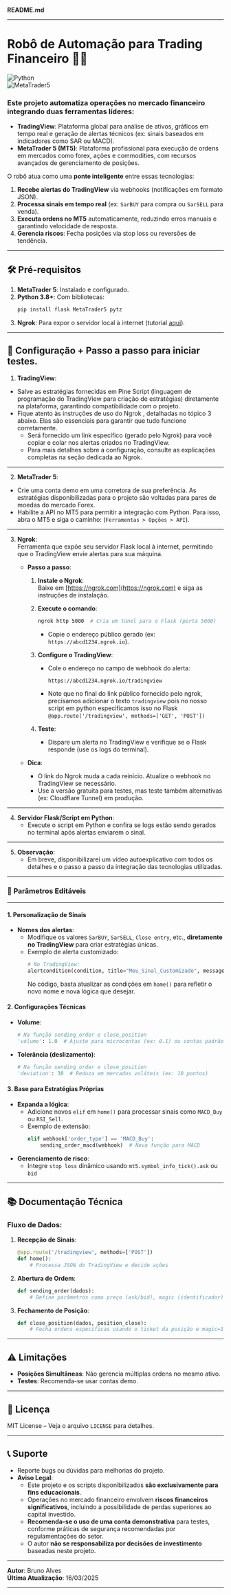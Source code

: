 **README.md**  

---

# Robô de Automação para Trading Financeiro 🤖💸  

![Python](https://img.shields.io/badge/Python-3.8+-blue)  
![MetaTrader5](https://img.shields.io/badge/MetaTrader5-ativo-brightgreen)  

### Este projeto automatiza operações no mercado financeiro **integrando duas ferramentas líderes**:  
- **TradingView**: Plataforma global para análise de ativos, gráficos em tempo real e geração de alertas técnicos (ex: sinais baseados em indicadores como SAR ou MACD).  
- **MetaTrader 5 (MT5)**: Plataforma profissional para execução de ordens em mercados como forex, ações e commodities, com recursos avançados de gerenciamento de posições.  

O robô atua como uma **ponte inteligente** entre essas tecnologias:  
1. **Recebe alertas do TradingView** via webhooks (notificações em formato JSON).  
2. **Processa sinais em tempo real** (ex: `SarBUY` para compra ou `SarSELL` para venda).  
3. **Executa ordens no MT5** automaticamente, reduzindo erros manuais e garantindo velocidade de resposta.  
4. **Gerencia riscos**: Fecha posições via stop loss ou reversões de tendência.  

---

## 🛠️ Pré-requisitos  
1. **MetaTrader 5**: Instalado e configurado.  
2. **Python 3.8+**: Com bibliotecas:  
   ```bash  
   pip install flask MetaTrader5 pytz  
   ```  
3. **Ngrok**: Para expor o servidor local à internet (tutorial [aqui](https://ngrok.com/docs)).  

---
## 🚀 Configuração +  Passo a passo para iniciar testes.  
1. **TradingView**:  
- Salve as estratégias fornecidas em Pine Script (linguagem de programação do TradingView para criação de estratégias) diretamente na plataforma, garantindo compatibilidade com o projeto.
- Fique atento às instruções de uso do Ngrok , detalhadas no tópico 3 abaixo. Elas são essenciais para garantir que tudo funcione corretamente.
  - Será fornecido um link específico (gerado pelo Ngrok) para você copiar e colar nos alertas criados no TradingView.
  - Para mais detalhes sobre a configuração, consulte as explicações completas na seção dedicada ao Ngrok.

---
2. **MetaTrader 5**:  
- Crie uma conta demo em uma corretora de sua preferência. As estratégias disponibilizadas para o projeto são voltadas para pares de moedas do mercado Forex.
- Habilite a API no MT5 para permitir a integração com Python. Para isso, abra o MT5 e siga o caminho: (`Ferramentas > Opções > API`).  

---
3. **Ngrok**:   
     Ferramenta que expõe seu servidor Flask local à internet, permitindo que o TradingView envie alertas para sua máquina.  
   - **Passo a passo**:  
     1. **Instale o Ngrok**:  
        Baixe em [https://ngrok.com](https://ngrok.com) e siga as instruções de instalação.  
     2. **Execute o comando**:  
        ```bash  
        ngrok http 5000  # Cria um túnel para o Flask (porta 5000)  
        ```  
        - Copie o endereço público gerado (ex: `https://abcd1234.ngrok.io`).  
     3. **Configure o TradingView**:  
        - Cole o endereço no campo de webhook do alerta:  
          ```  
          https://abcd1234.ngrok.io/tradingview  
          ```  
        - Note que no final do link público fornecido pelo ngrok, precisamos adicionar o texto `tradingview`
        pois no nosso script em python especificamos isso no Flask 
        `@app.route('/tradingview', methods=['GET', 'POST'])`

     4. **Teste**:  
        - Dispare um alerta no TradingView e verifique se o Flask responde (use os logs do terminal).  

   - **Dica**:  
     - O link do Ngrok muda a cada reinício. Atualize o webhook no TradingView se necessário.  
     - Use a versão gratuita para testes, mas teste também alternativas (ex: Cloudflare Tunnel) em produção. 

---
4. **Servidor Flask/Script em Python**:
    - Execute o script em Python e confira se logs estão sendo gerados no terminal após alertas enviarem o sinal.

---
5. **Observação**:
    - Em breve, disponibilizarei um vídeo autoexplicativo com todos os detalhes e o passo a passo da integração das tecnologias utilizadas. 

---
### 🎯 **Parâmetros Editáveis**  
---
#### **1. Personalização de Sinais**  
- **Nomes dos alertas**:  
  - Modifique os valores `SarBUY`, `SarSELL`, `Close entry`, etc., **diretamente no TradingView** para criar estratégias únicas.  
  - Exemplo de alerta customizado:  
    ```python
    # No TradingView:
    alertcondition(condition, title="Meu_Sinal_Customizado", message="Compra_MACD")
    ```  
    No código, basta atualizar as condições em `home()` para refletir o novo nome e nova lógica que desejar.  

#### **2. Configurações Técnicas**  
- **Volume**:  
  ```python
  # Na função sending_order e close_position
  'volume': 1.0  # Ajuste para microcontas (ex: 0.1) ou contas padrão (ex: 10.0)
  ```  
- **Tolerância (deslizamento)**:  
  ```python
  # Na função sending_order e close_position
  'deviation': 30  # Reduza em mercados voláteis (ex: 10 pontos)
  ```  

#### **3. Base para Estratégias Próprias**  
- **Expanda a lógica**:  
  - Adicione novos `elif` em `home()` para processar sinais como `MACD_Buy` ou `RSI_Sell`.  
  - Exemplo de extensão:  
    ```python
    elif webhook['order_type'] == 'MACD_Buy':
        sending_order_macd(webhook)  # Nova função para MACD 
    ```  
- **Gerenciamento de risco**:  
  - Integre `stop loss` dinâmico usando `mt5.symbol_info_tick().ask` ou `bid`


---

## 📚 Documentação Técnica  
### Fluxo de Dados:  
1. **Recepção de Sinais**:  
   ```python  
   @app.route('/tradingview', methods=['POST'])  
   def home():  
       # Processa JSON do TradingView e decide ações  
   ```  
2. **Abertura de Ordem**:  
   ```python  
   def sending_order(dados):  
       # Define parâmetros como preço (ask/bid), magic (identificador) e tolerância de deslizamento do preço da ordem 
   ```  
3. **Fechamento de Posição**:  
   ```python  
   def close_position(dados, position_close):  
       # Fecha ordens específicas usando o ticket da posição e magic=100  
   ```  

---

## ⚠️ Limitações  
- **Posições Simultâneas**: Não gerencia múltiplas ordens no mesmo ativo.  
- **Testes**: Recomenda-se usar contas demo.  

---

## 📄 Licença  
MIT License – Veja o arquivo `LICENSE` para detalhes.  

---

## 📞 Suporte  
- Reporte bugs ou dúvidas para melhorias do projeto.  
- **Aviso Legal**:  
  - Este projeto e os scripts disponibilizados **são exclusivamente para fins educacionais**.  
  - Operações no mercado financeiro envolvem **riscos financeiros significativos**, incluindo a possibilidade de perdas superiores ao capital investido.  
  - **Recomenda-se o uso de uma conta demonstrativa** para testes, conforme práticas de segurança recomendadas por regulamentações do setor.  
  - O autor **não se responsabiliza por decisões de investimento** baseadas neste projeto.    

---

**Autor**: Bruno Alves  
**Última Atualização**: 16/03/2025  

---

